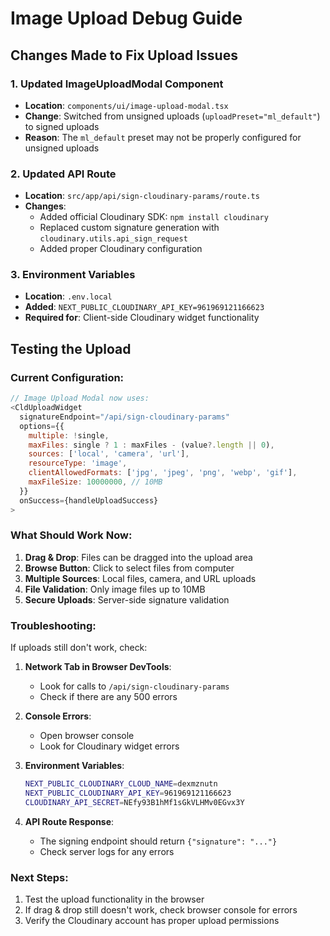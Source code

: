 # Image Upload Debug Guide

## Changes Made to Fix Upload Issues

### 1. Updated ImageUploadModal Component
- **Location**: `components/ui/image-upload-modal.tsx`
- **Change**: Switched from unsigned uploads (`uploadPreset="ml_default"`) to signed uploads
- **Reason**: The `ml_default` preset may not be properly configured for unsigned uploads

### 2. Updated API Route
- **Location**: `src/app/api/sign-cloudinary-params/route.ts`
- **Changes**:
  - Added official Cloudinary SDK: `npm install cloudinary`
  - Replaced custom signature generation with `cloudinary.utils.api_sign_request`
  - Added proper Cloudinary configuration

### 3. Environment Variables
- **Location**: `.env.local`
- **Added**: `NEXT_PUBLIC_CLOUDINARY_API_KEY=961969121166623`
- **Required for**: Client-side Cloudinary widget functionality

## Testing the Upload

### Current Configuration:
```javascript
// Image Upload Modal now uses:
<CldUploadWidget
  signatureEndpoint="/api/sign-cloudinary-params"
  options={{
    multiple: !single,
    maxFiles: single ? 1 : maxFiles - (value?.length || 0),
    sources: ['local', 'camera', 'url'],
    resourceType: 'image',
    clientAllowedFormats: ['jpg', 'jpeg', 'png', 'webp', 'gif'],
    maxFileSize: 10000000, // 10MB
  }}
  onSuccess={handleUploadSuccess}
>
```

### What Should Work Now:
1. **Drag & Drop**: Files can be dragged into the upload area
2. **Browse Button**: Click to select files from computer
3. **Multiple Sources**: Local files, camera, and URL uploads
4. **File Validation**: Only image files up to 10MB
5. **Secure Uploads**: Server-side signature validation

### Troubleshooting:

If uploads still don't work, check:

1. **Network Tab in Browser DevTools**:
   - Look for calls to `/api/sign-cloudinary-params`
   - Check if there are any 500 errors

2. **Console Errors**:
   - Open browser console
   - Look for Cloudinary widget errors

3. **Environment Variables**:
   ```bash
   NEXT_PUBLIC_CLOUDINARY_CLOUD_NAME=dexmznutn
   NEXT_PUBLIC_CLOUDINARY_API_KEY=961969121166623
   CLOUDINARY_API_SECRET=NEfy93B1hMf1sGkVLHMv0EGvx3Y
   ```

4. **API Route Response**:
   - The signing endpoint should return `{"signature": "..."}`
   - Check server logs for any errors

### Next Steps:
1. Test the upload functionality in the browser
2. If drag & drop still doesn't work, check browser console for errors
3. Verify the Cloudinary account has proper upload permissions